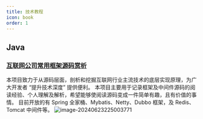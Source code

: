 ```yaml
---
title: 技术教程
icon: book
order: 1
---
```


## Java
### [互联网公司常用框架源码赏析](https://github.com/doocs/source-code-hunter)
本项目致力于从源码层面，剖析和挖掘互联网行业主流技术的底层实现原理，为广大开发者 “提升技术深度” 提供便利。
本项目主要用于记录框架及中间件源码的阅读经验、个人理解及解析，希望能够使阅读源码变成一件简单有趣，且有价值的事情。
目前开放的有 Spring 全家桶、Mybatis、Netty、Dubbo 框架，及 Redis、Tomcat 中间件等。
![image-20240623225003771](https://img.shell101.com/miicoblog/image-20240623225003771.png)